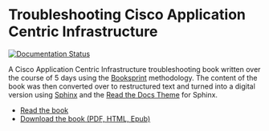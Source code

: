 Troubleshooting Cisco Application Centric Infrastructure
========================================================

[![Documentation Status](https://readthedocs.org/projects/aci-troubleshooting-book/badge/?version=latest)](https://readthedocs.org/projects/aci-troubleshooting-book/?badge=latest)

A Cisco Application Centric Infrastructure troubleshooting book written over
the course of 5 days using the [Booksprint](http://www.booksprints.net/)
methodology.  The content of the book was then converted over to restructured
text and turned into a digital version  using 
[Sphinx](http://sphinx-doc.org/) and the
[Read the Docs Theme](https://github.com/snide/sphinx_rtd_theme) for Sphinx.

* [Read the book](http://aci-troubleshooting-book.readthedocs.org/en/latest/)
* [Download the book (PDF, HTML, Epub)](https://readthedocs.org/projects/aci-troubleshooting-book/downloads/)
